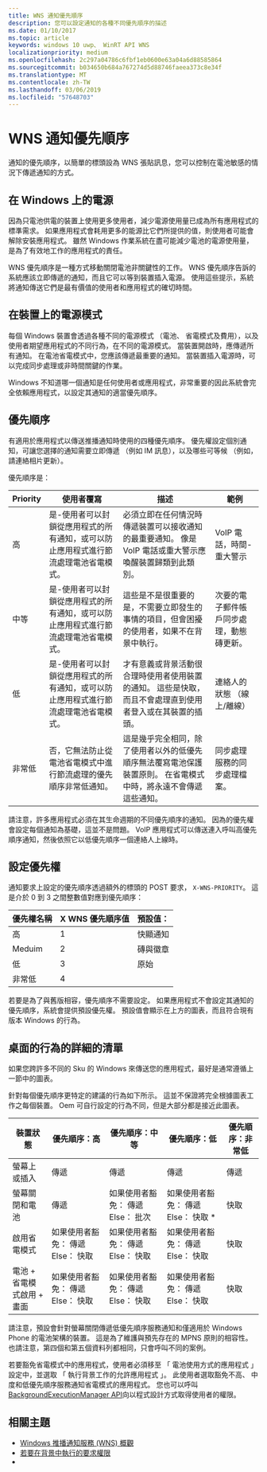 ```yaml
---
title: WNS 通知優先順序
description: 您可以設定通知的各種不同優先順序的描述
ms.date: 01/10/2017
ms.topic: article
keywords: windows 10 uwp、 WinRT API WNS
localizationpriority: medium
ms.openlocfilehash: 2c297a04786c6fbf1eb0600e63a04a6d88585864
ms.sourcegitcommit: b034650b684a767274d5d88746faeea373c8e34f
ms.translationtype: MT
ms.contentlocale: zh-TW
ms.lasthandoff: 03/06/2019
ms.locfileid: "57648703"
---
```

# <a name="wns-notification-priorities"></a>WNS 通知優先順序
通知的優先順序，以簡單的標頭設為 WNS 張貼訊息，您可以控制在電池敏感的情況下傳遞通知的方式。

## <a name="power-on-windows"></a>在 Windows 上的電源
因為只電池供電的裝置上使用更多使用者，減少電源使用量已成為所有應用程式的標準需求。 如果應用程式會耗用更多的能源比它們所提供的值，則使用者可能會解除安裝應用程式。 雖然 Windows 作業系統在盡可能減少電池的電源使用量，是為了有效地工作的應用程式的責任。 

WNS 優先順序是一種方式移動關閉電池非關鍵性的工作。 WNS 優先順序告訴的系統應該立即傳遞的通知，而且它可以等到裝置插入電源。 使用這些提示，系統將通知傳送它們是最有價值的使用者和應用程式的確切時間。 

## <a name="power-modes-on-the-device"></a>在裝置上的電源模式
每個 Windows 裝置會透過各種不同的電源模式 （電池、 省電模式及費用），以及使用者期望應用程式的不同行為，在不同的電源模式。 當裝置開啟時，應傳遞所有通知。 在電池省電模式中，您應該傳遞最重要的通知。 當裝置插入電源時，可以完成同步處理或非時間關鍵的作業。

Windows 不知道哪一個通知是任何使用者或應用程式，非常重要的因此系統會完全依賴應用程式，以設定其通知的適當優先順序。 

## <a name="priorities"></a>優先順序
有適用於應用程式以傳送推播通知時使用的四種優先順序。 優先權設定個別通知，可讓您選擇的通知需要立即傳遞 （例如 IM 訊息），以及哪些可等候 （例如，請連絡相片更新）。

優先順序是： 

|    Priority    |    使用者覆寫    |    描述    |    範例    |
|----------------|---------------------|-------------------|---------------|
|    高    |    是-使用者可以封鎖從應用程式的所有通知，或可以防止應用程式進行節流處理電池省電模式。    |    必須立即在任何情況時傳遞裝置可以接收通知的最重要通知。 像是 VoIP 電話或重大警示應喚醒裝置歸類到此類別。    |    VoIP 電話，時間-重大警示    |
|    中等    |    是-使用者可以封鎖從應用程式的所有通知，或可以防止應用程式進行節流處理電池省電模式。    |    這些是不是很重要的是，不需要立即發生的事情的項目，但會困擾的使用者，如果不在背景中執行。    |    次要的電子郵件帳戶同步處理，動態磚更新。    |
|    低    |    是-使用者可以封鎖從應用程式的所有通知，或可以防止應用程式進行節流處理電池省電模式。    |    才有意義或背景活動很合理時使用者使用裝置的通知。 這些是快取，而且不會處理直到使用者登入或在其裝置的插頭。    |    連絡人的狀態 （線上/離線）    |
|    非常低     |    否，它無法防止從電池省電模式中進行節流處理的優先順序非常低通知。    |    這是幾乎完全相同，除了使用者以外的低優先順序無法覆寫電池保護裝置原則。 在省電模式中時，將永遠不會傳遞這些通知。    |    同步處理服務的同步處理檔案。    |

請注意，許多應用程式必須在其生命週期的不同優先順序的通知。 因為的優先權會設定每個通知為基礎，這並不是問題。 VoIP 應用程式可以傳送連入呼叫高優先順序通知，然後依照它以低優先順序一個連絡人上線時。 

## <a name="setting-the-priority"></a>設定優先權

通知要求上設定的優先順序透過額外的標頭的 POST 要求， `X-WNS-PRIORITY`。 這是介於 0 到 3 之間整數值對應到優先順序： 

| 優先權名稱 | X WNS 優先順序值 | 預設值： |
|---------------|----------------------|------------------|
| 高 | 1 | 快顯通知 |
| Meduim | 2 | 磚與徽章 |
| 低 | 3 | 原始 |
| 非常低 | 4 |  |

若要是為了與舊版相容，優先順序不需要設定。 如果應用程式不會設定其通知的優先順序，系統會提供預設優先權。 預設值會顯示在上方的圖表，而且符合現有版本 Windows 的行為。 

## <a name="detailed-listing-of-desktop-behavior"></a>桌面的行為的詳細的清單 

如果您跨許多不同的 Sku 的 Windows 來傳送您的應用程式，最好是通常遵循上一節中的圖表。 

針對每個優先順序更特定的建議的行為如下所示。 這並不保證將完全根據圖表工作之每個裝置。 Oem 可自行設定的行為不同，但是大部分都是接近此圖表。 

| 裝置狀態    | 優先順序：高    |    優先順序：中等        | 優先順序：低    |    優先順序：非常低    |
|-------------------------------------------------------|----------------------------------------------------|----------------------------------------------------|----------------------------------------------------|--------------------------|
|    螢幕上或插入    |    傳遞    |    傳遞    |    傳遞    |    傳遞    |
|    螢幕關閉和電池    |    傳遞    |    如果使用者豁免： 傳遞 Else： 批次     |    如果使用者豁免： 傳遞 Else： 快取 *    |    快取    |
|    啟用省電模式    |    如果使用者豁免： 傳遞 Else： 快取    |    如果使用者豁免： 傳遞 Else： 快取    |    如果使用者豁免： 傳遞 Else： 快取    |    快取     |
|    電池 + 省電模式啟用 + 畫面    |    如果使用者豁免： 傳遞 Else： 快取    |    如果使用者豁免： 傳遞 Else： 快取    |    如果使用者豁免： 傳遞 Else： 快取    |    快取    |

請注意，預設會針對螢幕關閉傳遞低優先順序服務通知和僅適用於 Windows Phone 的電池架構的裝置。 這是為了維護與預先存在的 MPNS 原則的相容性。 也請注意，第四個和第五個資料列都相同，只會呼叫不同的案例。

若要豁免省電模式中的應用程式，使用者必須移至 「 電池使用方式的應用程式 」 設定中，並選取 「 執行背景工作的允許應用程式 」。 此使用者選取豁免不高、 中度和低優先順序服務通知省電模式的應用程式。 您也可以呼叫[BackgroundExecutionManager API](https://docs.microsoft.com/uwp/api/windows.applicationmodel.background.backgroundexecutionmanager.requestaccesskindasync#Windows_ApplicationModel_Background_BackgroundExecutionManager_RequestAccessKindAsync_Windows_ApplicationModel_Background_BackgroundAccessRequestKind_System_String_)向以程式設計方式取得使用者的權限。  

## <a name="related-topics"></a>相關主題
- [Windows 推播通知服務 (WNS) 概觀](windows-push-notification-services--wns--overview.md)
- [若要在背景中執行的要求權限](https://docs.microsoft.com/uwp/api/windows.applicationmodel.background.backgroundexecutionmanager.requestaccesskindasync#Windows_ApplicationModel_Background_BackgroundExecutionManager_RequestAccessKindAsync_Windows_ApplicationModel_Background_BackgroundAccessRequestKind_System_String_)
- 
